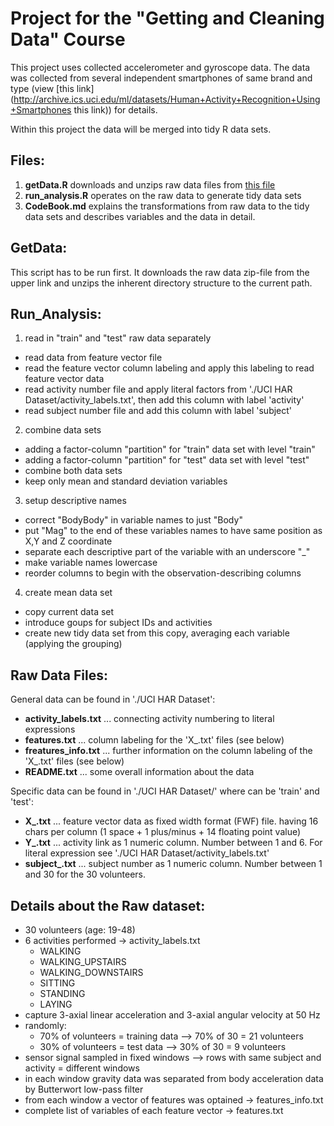 # Project for the "Getting and Cleaning Data" Course

This project uses collected accelerometer and gyroscope data.
The data was collected from several independent smartphones of
same brand and type (view [this link](http://archive.ics.uci.edu/ml/datasets/Human+Activity+Recognition+Using+Smartphones this link))
for details.

Within this project the data will be merged into tidy R data sets.

## Files:
1. **getData.R** downloads and unzips raw data files from [this file](https://d396qusza40orc.cloudfront.net/getdata%2Fprojectfiles%2FUCI%20HAR%20Dataset.zip)
2. **run_analysis.R** operates on the raw data to generate tidy data sets
3. **CodeBook.md** explains the transformations from raw data to the tidy data sets and describes variables and the data in detail.

## GetData:
This script has to be run first. It downloads the raw data zip-file from the upper link
and unzips the inherent directory structure to the current path.

## Run_Analysis:
1. read in "train" and "test" raw data separately
  - read data from feature vector file
  - read the feature vector column labeling and apply this labeling to read feature vector data
  - read activity number file and apply literal factors from './UCI HAR Dataset/activity_labels.txt', then add this column with label 'activity'
  - read subject number file and add this column with label 'subject'
2. combine data sets
  - adding a factor-column "partition" for "train" data set with level "train"
  - adding a factor-column "partition" for "test" data set with level "test"
  - combine both data sets
  - keep only mean and standard deviation variables
3. setup descriptive names
  - correct "BodyBody" in variable names to just "Body"
  - put "Mag" to the end of these variables names to have same position as X,Y and Z coordinate
  - separate each descriptive part of the variable with an underscore "_"
  - make variable names lowercase
  - reorder columns to begin with the observation-describing columns
4. create mean data set
  - copy current data set
  - introduce goups for subject IDs and activities
  - create new tidy data set from this copy, averaging each variable (applying the grouping)

## Raw Data Files:
General data can be found in './UCI HAR Dataset':
- **activity_labels.txt** ... connecting activity numbering to literal expressions
- **features.txt** ... column labeling for the 'X_<set>.txt' files (see below)
- **freatures_info.txt** ... further information on the column labeling of the 'X_<set>.txt' files (see below)
- **README.txt** ... some overall information about the data

Specific data can be found in './UCI HAR Dataset/<set>' where <set> can be 'train' and 'test':
- **X_<set>.txt** ... feature vector data as fixed width format (FWF) file. having 16 chars per column (1 space + 1 plus/minus + 14 floating point value)
- **Y_<set>.txt** ... activity link as 1 numeric column. Number between 1 and 6. For literal expression see './UCI HAR Dataset/activity_labels.txt'
- **subject_<set>.txt** ... subject number as 1 numeric column. Number between 1 and 30 for the 30 volunteers.

## Details about the Raw dataset:
- 30 volunteers (age: 19-48)
- 6 activities performed -> activity_labels.txt
  - WALKING
  - WALKING_UPSTAIRS
  - WALKING_DOWNSTAIRS
  - SITTING
  - STANDING
  - LAYING
- capture 3-axial linear acceleration and 3-axial angular velocity at 50 Hz
- randomly:
  - 70% of volunteers = training data  --> 70% of 30 = 21 volunteers
  - 30% of volunteers = test data      --> 30% of 30 = 9 volunteers
- sensor signal sampled in fixed windows --> rows with same subject and activity = different windows
- in each window gravity data was separated from body acceleration data by Butterwort low-pass filter
- from each window a vector of features was optained -> features_info.txt
- complete list of variables of each feature vector -> features.txt
